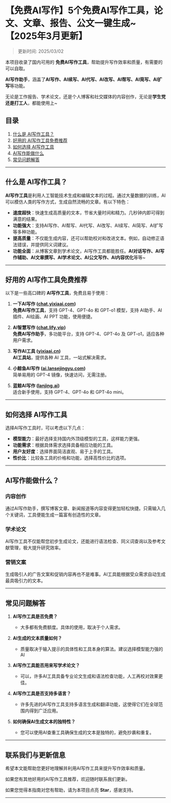 # 【免费AI写作】5个免费AI写作工具，论文、文章、报告、公文一键生成~ 【2025年3月更新】

>更新时间: 2025/03/02   

本项目收录了国内可用的 **免费AI写作工具**，帮助提升写作效率和质量，有需要的可以自取。

**AI写作助手**，涵盖了**AI写作、AI续写、AI代写、AI改写、AI帮写、AI简写、AI扩写**等功能。

无论是工作报告、学术论文，还是个人博客和社交媒体的内容创作，无论是**学生党还是打工人**，都能使用上~

## 目录

1. [什么是 AI写作工具？](#什么是-ai写作工具)
2. [好用的 AI写作工具免费推荐](#好用的-ai写作工具免费推荐)
3. [如何选择 AI写作工具](#如何选择-ai写作工具)
4. [AI写作能做什么](#ai写作能做什么)
5. [常见问题解答](#常见问题解答)

---

## 什么是 AI写作工具？

**AI写作工具**是利用人工智能技术生成和编辑文本的过程。通过大量数据的训练，AI可以模仿人类的写作方式，生成自然流畅的文章。有以下特色：

- **速度超快**：快速生成高质量的文本，节省大量时间和精力。几秒钟内即可得到满意的结果。
- **功能强大**：支持AI写作、AI帮写、AI代写、AI改写、AI续写、AI简写、AI扩写等多种功能。
- **提高质量**：不仅能生成内容，还可以帮助校对和改进文本。例如，自动修正语法错误，并提供同义词建议。
- **功能全面**：从博客文章到学术论文，AI写作工具都能胜任。**AI对话写作、AI写作辅助、AI文章撰写、AI学术论文、AI公文写作、AI内容优化**等等~

---

## 好用的 AI写作工具免费推荐

以下是一些高口碑的 **AI写作工具**，免费且易于使用：

1. **一下AI写作 ([chat.yixiaai.com](https://chat.yixiaai.com/))**  
   **免费AI写作工具**，支持 GPT-4、GPT-4o 和 GPT-o1 模型，支持 AI助手、AI插件、AI绘画、AI PPT 功能，使用便捷。

2. **AI智慧写作 ([chat.lify.vip](https://www.yixiaai.com/))**  
   **免费AI写作助手**，多功能平台，支持 GPT-4、GPT-4o 及 GPT-o1，适应各种用户需求。

3. **写作AI工具 ([yixiaai.cn](https://yixiaai.cn/))**  
   **AI工具站**，提供各种 AI 工具，一站式解决需求。

4. **小鲸鱼AI写作 ([ai.lansejingyu.com](https://ai.lansejingyu.com/))**  
   简单易用的 GPT-4 镜像，快速访问，无需注册。

5. **蓝鲸AI写作 ([lanjing.ai](https://lanjing.ai/))**  
   适合新手使用，支持 GPT-4、GPT-4o 和 GPT-4o mini。

---

## 如何选择 AI写作工具

选择AI写作工具时，可以考虑以下几点：

- **模型能力**：最好选择支持国内外顶级模型的工具，这样能力更强。
- **功能需求**：根据具体需求选择具备相应功能的工具。
- **用户友好度**：选择界面简洁直观、易于上手的工具。
- **性价比**：比较各工具的价格和功能，选择高性价比的选项。

---

## AI写作能做什么？

### 内容创作

通过AI写作助手，撰写博客文章、新闻报道等内容变得更加轻松快捷。只需输入几个关键词，工具便能生成一篇富有创造性的文章。

### 学术论文

AI写作工具不仅能帮您初步生成论文，还能进行语法检查、同义词查询以及参考文献管理，极大提升研究效率。

### 营销文案

生成吸引人的广告文案和促销内容再也不是难事。AI工具能根据受众需求自动生成最具吸引力的文本。

---

## 常见问题解答

1. **AI写作工具是否免费？**
    - 大多都有免费额度。具体的使用，取决于个人需求。

2. **AI生成的文本质量如何？**
    - 质量取决于输入提示的具体性和工具本身的算法。建议选择模型能力强的AI

3. **AI写作工具能否用来写学术论文？**
    - 可以，许多AI工具具备专业论文生成和语法检查功能，人工再校对效果更佳。

4. **AI写作工具是否支持多语言？**
    - 许多先进的AI写作工具支持多语言生成和翻译功能，这使得它们在全球范围内得到广泛应用。

5. **如何确保AI生成文本的独特性？**
    - 您可以使用AI查重工具确保生成的文本是独特的，避免抄袭和重复。

---

## 联系我们与更新信息

希望本文能帮助您更好地理解并利用AI写作工具来提升写作效率和质量。

如果您有其他好用的AI写作工具推荐，欢迎随时联系我们更新。

如果您觉得本指南对您有帮助，请为本项目点亮 **Star**，感谢支持。

---
